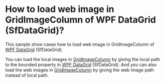 # How to load web image in GridImageColumn of WPF DataGrid (SfDataGrid)?

This sample show cases how to load web image in GridImageColumn of [WPF DataGrid](https://www.syncfusion.com/wpf-controls/datagrid) (SfDataGrid).

You can load the local images in [GridImageColumn](https://help.syncfusion.com/cr/wpf/Syncfusion.UI.Xaml.Grid.GridImageColumn.html) by giving the local path to the bounded property in [WPF DataGrid](https://www.syncfusion.com/wpf-controls/datagrid) (SfDataGrid). And you can also load the web images in [GridImageColumn](https://help.syncfusion.com/cr/wpf/Syncfusion.UI.Xaml.Grid.GridImageColumn.html) by giving the web image path instead of local path.
